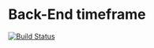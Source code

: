 # Back-End timeframe

[![Build Status](https://travis-ci.org/carinhansen/back-end_time-frame.svg?branch=master)](https://travis-ci.org/carinhansen/back-end_time-frame)